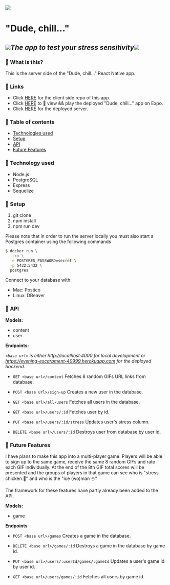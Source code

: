 ![](https://emojis.slackmojis.com/emojis/images/1542340471/4979/thinking.gif?1542340471) 
# **"Dude, chill..."**

## ![](https://emojis.slackmojis.com/emojis/images/1450319446/49/fireball.gif?1450319446)*The app to test your stress sensitivity*![](https://emojis.slackmojis.com/emojis/images/1450319446/49/fireball.gif?1450319446)

### :pushpin: What is this?
This is the server side of the "Dude, chill..." React Native app.

### :pushpin: Links
* Click [HERE](https://github.com/JetskevdWouden/dude_chill_native) for the client side repo of this app.
* Click [HERE](https://expo.io/@jetskevdwouden/dude_chill_) to :eyes: view && play the deployed "Dude, chill..." app on Expo.
* Click [HERE](https://evening-escarpment-40999.herokuapp.com) for the deployed server.

### :pushpin: Table of contents
* [Technologies used](#technologies-used)
* [Setup](#setup)
* [API](#api)
* [Future Features](#future-features)

### :pushpin: Technology used
* Node.js
* PostgreSQL
* Express
* Sequelize

### :pushpin: Setup

1. git clone
2. npm install
3. npm run dev

Please note that in order to run the server locally you must also start a Postgres container
using the following commands
```bash
$ docker run \
  --rm \
  -e POSTGRES_PASSWORD=secret \
  -p 5432:5432 \
  postgres
```
Connect to your database with:
* Mac: Postico
* Linux: DBeaver

### :pushpin: API
**Models:**

* content
* user

**Endpoints:**

*`<base url>` is either http://localhost:4000 for local development or https://evening-escarpment-40999.herokuapp.com for the deployed backend.*

* `GET <base url>/content`
Fetches 8 random GIFs URL links from database.

* `POST <base url>/sign-up` 
Creates a new user in the database.

* `GET <base url>/all-users`
Fetches all users in the database.

* `GET <base url>/users/:id`
Fetches user by id.

* `PUT <base url>/users/:id/stress`
Updates user's stress column.

* `DELETE <base url>/users/:id`
Destroys user from database by user id.

### :pushpin: Future Features
I have plans to make this app into a multi-player game. Players will be able to sign up to the same game, receive the same 8 random GIFs and rate each GIF individually. At the end of the 8th GIF total scores will be presented and the groups of players in that game can see who is "stress chicken :chicken:" and who is the "ice (wo)man :snowman:"

The framework for these features have partly already been added to the API.

**Models:**

* game

**Endpoints**

* `POST <base url>/games`
Creates a game in the database.

* `DELETE <base url>/games/:id`
Destroys a game in the database by game id.

* `PUT <base url>/users/:userId/games/:gameId`
Updates a user's game id by user id.

* `GET <base url>/users/games/:id`
Fetches all users by game id.





